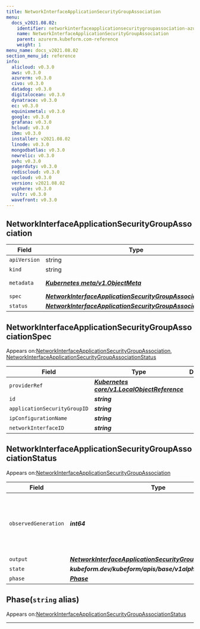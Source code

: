 ```yaml
---
title: NetworkInterfaceApplicationSecurityGroupAssociation
menu:
  docs_v2021.08.02:
    identifier: networkinterfaceapplicationsecuritygroupassociation-azurerm.kubeform.com
    name: NetworkInterfaceApplicationSecurityGroupAssociation
    parent: azurerm.kubeform.com-reference
    weight: 1
menu_name: docs_v2021.08.02
section_menu_id: reference
info:
  alicloud: v0.3.0
  aws: v0.3.0
  azurerm: v0.3.0
  civo: v0.3.0
  datadog: v0.3.0
  digitalocean: v0.3.0
  dynatrace: v0.3.0
  ec: v0.3.0
  equinixmetal: v0.3.0
  google: v0.3.0
  grafana: v0.3.0
  hcloud: v0.3.0
  ibm: v0.3.0
  installer: v2021.08.02
  linode: v0.3.0
  mongodbatlas: v0.3.0
  newrelic: v0.3.0
  ovh: v0.3.0
  pagerduty: v0.3.0
  rediscloud: v0.3.0
  upcloud: v0.3.0
  version: v2021.08.02
  vsphere: v0.3.0
  vultr: v0.3.0
  wavefront: v0.3.0
---
```


## NetworkInterfaceApplicationSecurityGroupAssociation
| Field | Type | Description |
| ------ | ----- | ----------- |
| `apiVersion` | string | `azurerm.kubeform.com/v1alpha1` |
|    `kind` | string | `NetworkInterfaceApplicationSecurityGroupAssociation` |
| `metadata` | ***[Kubernetes meta/v1.ObjectMeta](https://v1-18.docs.kubernetes.io/docs/reference/generated/kubernetes-api/v1.18/#objectmeta-v1-meta)***|Refer to the Kubernetes API documentation for the fields of the `metadata` field.|
| `spec` | ***[NetworkInterfaceApplicationSecurityGroupAssociationSpec](#networkinterfaceapplicationsecuritygroupassociationspec)***||
| `status` | ***[NetworkInterfaceApplicationSecurityGroupAssociationStatus](#networkinterfaceapplicationsecuritygroupassociationstatus)***||
## NetworkInterfaceApplicationSecurityGroupAssociationSpec

Appears on:[NetworkInterfaceApplicationSecurityGroupAssociation](#networkinterfaceapplicationsecuritygroupassociation), [NetworkInterfaceApplicationSecurityGroupAssociationStatus](#networkinterfaceapplicationsecuritygroupassociationstatus)

| Field | Type | Description |
| ------ | ----- | ----------- |
| `providerRef` | ***[Kubernetes core/v1.LocalObjectReference](https://v1-18.docs.kubernetes.io/docs/reference/generated/kubernetes-api/v1.18/#localobjectreference-v1-core)***||
| `id` | ***string***||
| `applicationSecurityGroupID` | ***string***||
| `ipConfigurationName` | ***string***||
| `networkInterfaceID` | ***string***||
## NetworkInterfaceApplicationSecurityGroupAssociationStatus

Appears on:[NetworkInterfaceApplicationSecurityGroupAssociation](#networkinterfaceapplicationsecuritygroupassociation)

| Field | Type | Description |
| ------ | ----- | ----------- |
| `observedGeneration` | ***int64***| ***(Optional)*** Resource generation, which is updated on mutation by the API Server.|
| `output` | ***[NetworkInterfaceApplicationSecurityGroupAssociationSpec](#networkinterfaceapplicationsecuritygroupassociationspec)***| ***(Optional)*** |
| `state` | ***kubeform.dev/kubeform/apis/base/v1alpha1.State***| ***(Optional)*** |
| `phase` | ***[Phase](#phase)***| ***(Optional)*** |
## Phase(`string` alias)

Appears on:[NetworkInterfaceApplicationSecurityGroupAssociationStatus](#networkinterfaceapplicationsecuritygroupassociationstatus)

---
